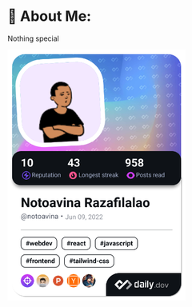 # 💫 About Me:
Nothing special


<a align="center" href="https://app.daily.dev/notoavina"><img src="./devcard.png" width="356" alt="Notoavina Razafilalao's Dev Card"/></a>
